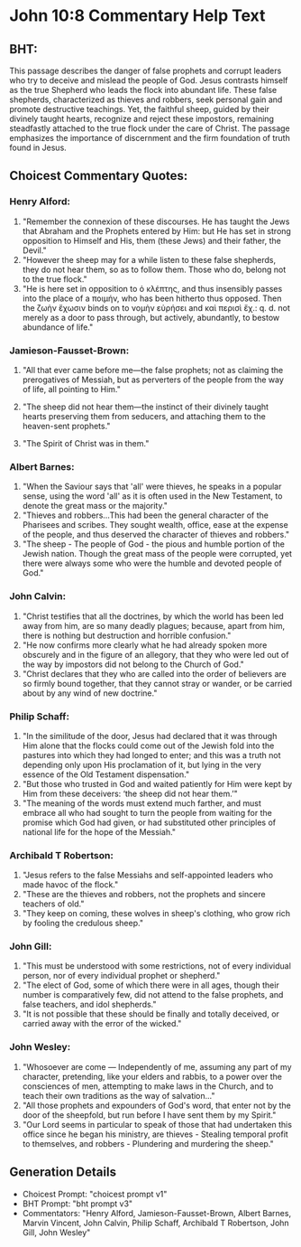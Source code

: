 # John 10:8 Commentary Help Text

## BHT:
This passage describes the danger of false prophets and corrupt leaders who try to deceive and mislead the people of God. Jesus contrasts himself as the true Shepherd who leads the flock into abundant life. These false shepherds, characterized as thieves and robbers, seek personal gain and promote destructive teachings. Yet, the faithful sheep, guided by their divinely taught hearts, recognize and reject these impostors, remaining steadfastly attached to the true flock under the care of Christ. The passage emphasizes the importance of discernment and the firm foundation of truth found in Jesus.

## Choicest Commentary Quotes:
### Henry Alford:
1. "Remember the connexion of these discourses. He has taught the Jews that Abraham and the Prophets entered by Him: but He has set in strong opposition to Himself and His, them (these Jews) and their father, the Devil."
2. "However the sheep may for a while listen to these false shepherds, they do not hear them, so as to follow them. Those who do, belong not to the true flock."
3. "He is here set in opposition to ὁ κλέπτης, and thus insensibly passes into the place of a ποιμήν, who has been hitherto thus opposed. Then the ζωὴν ἔχωσιν binds on to νομὴν εὑρήσει and καὶ περισὶ ἔχ.: q. d. not merely as a door to pass through, but actively, abundantly, to bestow abundance of life."

### Jamieson-Fausset-Brown:
1. "All that ever came before me—the false prophets; not as claiming the prerogatives of Messiah, but as perverters of the people from the way of life, all pointing to Him." 

2. "The sheep did not hear them—the instinct of their divinely taught hearts preserving them from seducers, and attaching them to the heaven-sent prophets."

3. "The Spirit of Christ was in them."

### Albert Barnes:
1. "When the Saviour says that 'all' were thieves, he speaks in a popular sense, using the word 'all' as it is often used in the New Testament, to denote the great mass or the majority."
2. "Thieves and robbers...This had been the general character of the Pharisees and scribes. They sought wealth, office, ease at the expense of the people, and thus deserved the character of thieves and robbers."
3. "The sheep - The people of God - the pious and humble portion of the Jewish nation. Though the great mass of the people were corrupted, yet there were always some who were the humble and devoted people of God."

### John Calvin:
1. "Christ testifies that all the doctrines, by which the world has been led away from him, are so many deadly plagues; because, apart from him, there is nothing but destruction and horrible confusion."
2. "He now confirms more clearly what he had already spoken more obscurely and in the figure of an allegory, that they who were led out of the way by impostors did not belong to the Church of God."
3. "Christ declares that they who are called into the order of believers are so firmly bound together, that they cannot stray or wander, or be carried about by any wind of new doctrine."

### Philip Schaff:
1. "In the similitude of the door, Jesus had declared that it was through Him alone that the flocks could come out of the Jewish fold into the pastures into which they had longed to enter; and this was a truth not depending only upon His proclamation of it, but lying in the very essence of the Old Testament dispensation."
2. "But those who trusted in God and waited patiently for Him were kept by Him from these deceivers: ‘the sheep did not hear them.’"
3. "The meaning of the words must extend much farther, and must embrace all who had sought to turn the people from waiting for the promise which God had given, or had substituted other principles of national life for the hope of the Messiah."

### Archibald T Robertson:
1. "Jesus refers to the false Messiahs and self-appointed leaders who made havoc of the flock."
2. "These are the thieves and robbers, not the prophets and sincere teachers of old."
3. "They keep on coming, these wolves in sheep's clothing, who grow rich by fooling the credulous sheep."

### John Gill:
1. "This must be understood with some restrictions, not of every individual person, nor of every individual prophet or shepherd."
2. "The elect of God, some of which there were in all ages, though their number is comparatively few, did not attend to the false prophets, and false teachers, and idol shepherds."
3. "It is not possible that these should be finally and totally deceived, or carried away with the error of the wicked."

### John Wesley:
1. "Whosoever are come — Independently of me, assuming any part of my character, pretending, like your elders and rabbis, to a power over the consciences of men, attempting to make laws in the Church, and to teach their own traditions as the way of salvation..."
2. "All those prophets and expounders of God's word, that enter not by the door of the sheepfold, but run before I have sent them by my Spirit."
3. "Our Lord seems in particular to speak of those that had undertaken this office since he began his ministry, are thieves - Stealing temporal profit to themselves, and robbers - Plundering and murdering the sheep."


## Generation Details
- Choicest Prompt: "choicest prompt v1"
- BHT Prompt: "bht prompt v3"
- Commentators: "Henry Alford, Jamieson-Fausset-Brown, Albert Barnes, Marvin Vincent, John Calvin, Philip Schaff, Archibald T Robertson, John Gill, John Wesley"
